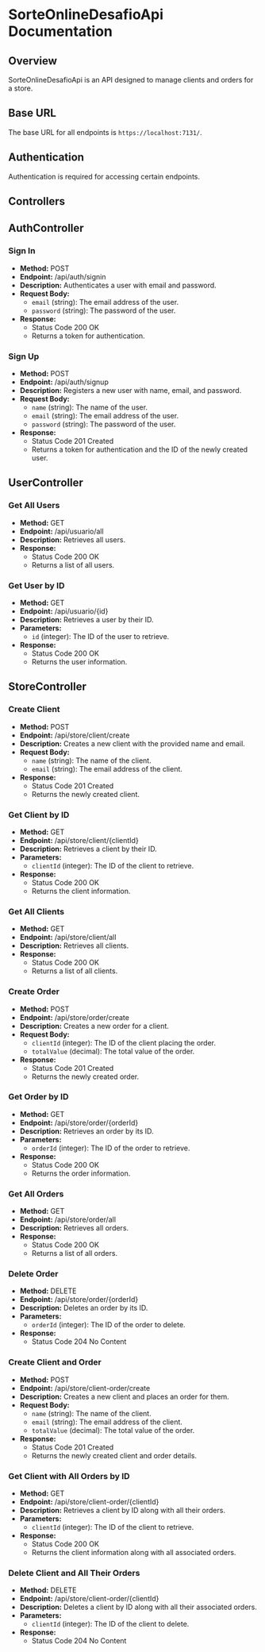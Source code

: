 # SorteOnlineDesafioApi Documentation

## Overview

SorteOnlineDesafioApi is an API designed to manage clients and orders for a store.

## Base URL

The base URL for all endpoints is `https://localhost:7131/`.

## Authentication

Authentication is required for accessing certain endpoints.

## Controllers

## AuthController

### Sign In

- **Method:** POST
- **Endpoint:** /api/auth/signin
- **Description:** Authenticates a user with email and password.
- **Request Body:**
  - `email` (string): The email address of the user.
  - `password` (string): The password of the user.
- **Response:**
  - Status Code 200 OK
  - Returns a token for authentication.

### Sign Up

- **Method:** POST
- **Endpoint:** /api/auth/signup
- **Description:** Registers a new user with name, email, and password.
- **Request Body:**
  - `name` (string): The name of the user.
  - `email` (string): The email address of the user.
  - `password` (string): The password of the user.
- **Response:**
  - Status Code 201 Created
  - Returns a token for authentication and the ID of the newly created user.

## UserController

### Get All Users

- **Method:** GET
- **Endpoint:** /api/usuario/all
- **Description:** Retrieves all users.
- **Response:**
  - Status Code 200 OK
  - Returns a list of all users.

### Get User by ID

- **Method:** GET
- **Endpoint:** /api/usuario/{id}
- **Description:** Retrieves a user by their ID.
- **Parameters:**
  - `id` (integer): The ID of the user to retrieve.
- **Response:**
  - Status Code 200 OK
  - Returns the user information.

## StoreController

### Create Client

- **Method:** POST
- **Endpoint:** /api/store/client/create
- **Description:** Creates a new client with the provided name and email.
- **Request Body:**
  - `name` (string): The name of the client.
  - `email` (string): The email address of the client.
- **Response:**
  - Status Code 201 Created
  - Returns the newly created client.

### Get Client by ID

- **Method:** GET
- **Endpoint:** /api/store/client/{clientId}
- **Description:** Retrieves a client by their ID.
- **Parameters:**
  - `clientId` (integer): The ID of the client to retrieve.
- **Response:**
  - Status Code 200 OK
  - Returns the client information.

### Get All Clients

- **Method:** GET
- **Endpoint:** /api/store/client/all
- **Description:** Retrieves all clients.
- **Response:**
  - Status Code 200 OK
  - Returns a list of all clients.

### Create Order

- **Method:** POST
- **Endpoint:** /api/store/order/create
- **Description:** Creates a new order for a client.
- **Request Body:**
  - `clientId` (integer): The ID of the client placing the order.
  - `totalValue` (decimal): The total value of the order.
- **Response:**
  - Status Code 201 Created
  - Returns the newly created order.

### Get Order by ID

- **Method:** GET
- **Endpoint:** /api/store/order/{orderId}
- **Description:** Retrieves an order by its ID.
- **Parameters:**
  - `orderId` (integer): The ID of the order to retrieve.
- **Response:**
  - Status Code 200 OK
  - Returns the order information.

### Get All Orders

- **Method:** GET
- **Endpoint:** /api/store/order/all
- **Description:** Retrieves all orders.
- **Response:**
  - Status Code 200 OK
  - Returns a list of all orders.

### Delete Order

- **Method:** DELETE
- **Endpoint:** /api/store/order/{orderId}
- **Description:** Deletes an order by its ID.
- **Parameters:**
  - `orderId` (integer): The ID of the order to delete.
- **Response:**
  - Status Code 204 No Content

### Create Client and Order

- **Method:** POST
- **Endpoint:** /api/store/client-order/create
- **Description:** Creates a new client and places an order for them.
- **Request Body:**
  - `name` (string): The name of the client.
  - `email` (string): The email address of the client.
  - `totalValue` (decimal): The total value of the order.
- **Response:**
  - Status Code 201 Created
  - Returns the newly created client and order details.

### Get Client with All Orders by ID

- **Method:** GET
- **Endpoint:** /api/store/client-order/{clientId}
- **Description:** Retrieves a client by ID along with all their orders.
- **Parameters:**
  - `clientId` (integer): The ID of the client to retrieve.
- **Response:**
  - Status Code 200 OK
  - Returns the client information along with all associated orders.

### Delete Client and All Their Orders

- **Method:** DELETE
- **Endpoint:** /api/store/client-order/{clientId}
- **Description:** Deletes a client by ID along with all their associated orders.
- **Parameters:**
  - `clientId` (integer): The ID of the client to delete.
- **Response:**
  - Status Code 204 No Content

